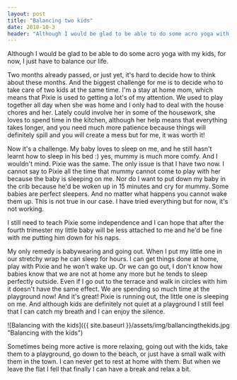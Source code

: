 ```yaml
---
layout: post
title: "Balancing two kids"
date: 2018-10-3
header: "Although I would be glad to be able to do some acro yoga with my kids, for now, I just have to balance our life."
---
```



Although I would be glad to be able to do some acro yoga with my kids, for now, I just have to balance our life.

Two months already passed, or just yet, it's hard to decide how to think about these months. And the biggest challenge for me is to decide who to take care of two kids at the same time. I'm a stay at home mom, which means that Pixie is used to getting a lot's of my attention.
We used to play together all day when she was home and I only had to deal with the house chores and her. Lately could involve her in some of the housework, she loves to spend time in the kitchen, although her help means that everything takes longer, and you need much more patience because things will definitely spill and you will create a mess but for me, it was worth it! 

Now it's a challenge. My baby loves to sleep on me, and he still hasn't learnt how to sleep in his bed :) yes, mummy is much more comfy. And I wouldn't mind. Pixie was the same. The only issue is that I have two now. I cannot say to Pixie all the time that mummy cannot come to play with her because the baby is sleeping on me. Nor do I want to put down my baby in the crib because he'd be woken up in 15 minutes and cry for mummy. Some babies are perfect sleepers. And no matter what happens you cannot wake them up. This is not true in our case. I have tried everything but for now, it's not working.

I still need to teach Pixie some independence and I can hope that after the fourth trimester my little baby will be less attached to me and he'd be fine with me putting him down for his naps.

My only remedy is babywearing and going out.
When I put my little one in our stretchy wrap he can sleep for hours. I can get things done at home, play with Pixie and he won't wake up. Or we can go out, I don't know how babies know that we are not at home any more but he tends to sleep perfectly outside. Even if I go out to the terrace and walk in circles with him it doesn't have the same effect. 
We are spending so much time at the playground now! And it's great!  Pixie is running out, the little one is sleeping on me. And although kids are definitely not quiet at a playground I still feel that I can catch my breath and I can enjoy the silence.

![Balancing with the kids]({{ site.baseurl }}/assets/img/ballancingthekids.jpg "Balancing with the kids")

Sometimes being more active is more relaxing, going out with the kids, take them to a playground, go down to the beach, or just have a small walk with them in the town. I can never get to rest at home with them. But when we leave the flat I fell that finally I can have a break and relax a bit.

